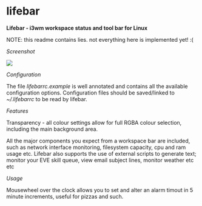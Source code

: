 lifebar
=======

**Lifebar - i3wm workspace status and tool bar for Linux**

NOTE: this readme contains lies. not everything here is implemented yet! :(

_Screenshot_

![](http://i.imgur.com/BkWbDp5.png)

_Configuration_

The file *lifebarrc.example* is well annotated and contains all the available
configuration options. Configuration files should be saved/linked
to *~/.lifebarrc* to be read by lifebar.

_Features_

Transparency - all colour settings allow for full RGBA colour selection,
including the main background area.

All the major components you expect from a workspace bar are included, such as
network interface monitoring, filesystem capacity, cpu and ram usage etc.
Lifebar also supports the use of external scripts to generate text; monitor
your EVE skill queue, view email subject lines, monitor weather etc etc

_Usage_

Mousewheel over the clock allows you to set and alter an alarm timout in 5
minute increments, useful for pizzas and such.
